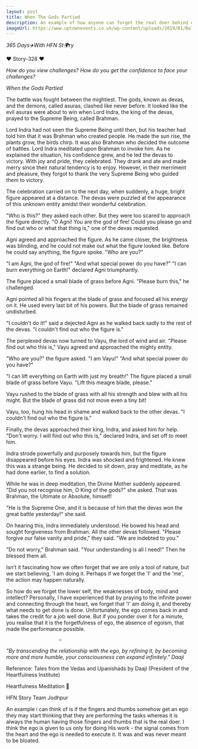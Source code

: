 ```yaml
---
layout: post
title: When The Gods Partied
description: An example of how anyone can forget the real doer behind everything
imageUrl: https://www.uptownevents.co.uk/wp-content/uploads/2019/01/Bollywood-Birthday-Party-5.png
---
```

*365 Days✈️With HFN St🌍ry*

♥️ Story-328 ♥

_*How do you view challenges? How do you get the confidence to face your challenges?*_

*When the Gods Partied*

The battle was fought between the mightiest. The gods, known as devas, and the demons, called asuras, clashed like never before. It looked like the evil asuras were about to win when Lord Indra, the king of the devas, prayed to the Supreme Being, called Brahman. 

Lord Indra had not seen the Supreme Being until then, but his teacher had told him that it was Brahman who created people. He made the sun rise, the plants grow, the birds chirp. It was also Brahman who decided the outcome of battles. Lord Indra meditated upon Brahman to invoke him. As he explained the situation, his confidence grew, and he led the devas to victory. With joy and pride, they celebrated. They drank and ate and made merry since their natural tendency is to enjoy.
However, in their merriment and pleasure, they forgot to thank the very Supreme Being who guided them to victory.

The celebration carried on to the next day, when suddenly, a huge, bright figure appeared at a distance. The devas were puzzled at the appearance of this unknown entity amidst their wonderful celebration.

"Who is this?" they asked each other. But they were too scared to approach the figure directly.
"O Agni! You are the god of fire! Could you please go and find out who or what that thing is," one of the devas requested.

Agni agreed and approached the figure. As he came closer, the brightness was blinding, and he could not make out what the figure looked like. Before he could say anything, the figure spoke. "Who are you?"

"I am Agni, the god of fire!" 
"And what special power do you have?"
"I can burn everything on Earth!" declared Agni triumphantly.

The figure placed a small blade of grass before Agni. "Please burn this," he challenged.

Agni pointed all his fingers at the blade of grass and focused all his energy on it. He used every last bit of his powers. But the blade of grass remained undisturbed.

"I couldn't do it!" said a dejected Agni as he walked back sadly to the rest of the devas. "I couldn't find out who the figure is."

The perplexed devas now turned to Vayu, the lord of wind and air. "Please find out who this is," Vayu agreed and approached the mighty entity.

"Who are you?" the figure asked.
"I am Vayu!"
"And what special power do you have?"

"I can lift everything on Earth with just my breath!" The figure placed a small blade of grass before Vayu. "Lift this meagre blade, please."

Vayu rushed to the blade of grass with all his strength and blew with all his might. But the blade of grass did not move even a tiny bit!

Vayu, too, hung his head in shame and walked back to the other devas. "I couldn't find out who the figure is."

Finally, the devas approached their king, Indra, and asked him for help. "Don't worry. I will find out who this is," declared Indra, and set off to meet him.

Indra strode powerfully and purposely towards him, but the figure disappeared before his eyes. Indra was shocked and frightened. He knew this was a strange being. He decided to sit down, pray and meditate, as he had done earlier, to find a solution.

While he was in deep meditation, the Divine Mother suddenly appeared. "Did you not recognise him, O King of the gods?" she asked. That was Brahman, the Ultimate or Absolute, himself!

"He is the Supreme One, and it is because of him that the devas won the great battle yesterday!" she said.

On hearing this, Indra immediately understood. He bowed his head and sought forgiveness from Brahman. All the other devas followed. "Please forgive our false vanity and pride," they said. "We are indebted to you."

"Do not worry," Brahman said. "Your understanding is all I need!" Then he blessed them all.
            
Isn't it fascinating how we often forget that we are only a tool of nature, but we start believing, 'I am doing it. Perhaps if we forget the 'I' and the 'me', the action may happen naturally.

So how do we forget the lower self, the weaknesses of body, mind and intellect? Personally, I have experienced that by praying to the infinite power and connecting through the heart, we forget that 'I' am doing it, and thereby what needs to get done is done. Unfortunately, the ego comes back in and takes the credit for a job well done. But if you ponder over it for a minute, you realise that it is the forgetfulness of ego, the absence of egoism, that made the performance possible.

                        ♾️
               
*"By transcending the relationship with the ego, by refining it, by becoming more and more humble, your consciousness can expand infinitely."*
*Daaji*

Reference: Tales from the Vedas and Upanishads by Daaji (President of the Heartfulness Institute)

Heartfulness Meditation 💌

HFN Story Team Jodhpur


An example i can think of is if 
the fingers and thumbs somehow get an ego
they may start thinking that they are 
performing
the tasks whereas it is always the human 
having 
those
fingers and thumbs that is the real doer.
I think the ego is given to us only for
doing His work - the signal comes
from the heart and the ego
is needed to execute it.
It was and was never meant to be
bloated.



